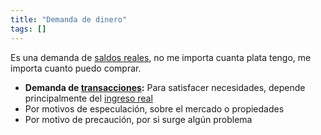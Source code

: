 ```yaml
---
title: "Demanda de dinero"
tags: []
---
```

Es una demanda de [saldos reales](#), no me importa cuanta plata tengo, me importa cuanto puedo comprar. 

- **Demanda de [transacciones](#):** Para satisfacer necesidades, depende principalmente del [ingreso real](#)
- Por motivos de especulación, sobre el mercado o propiedades
- Por motivo de precaución, por si surge algún problema